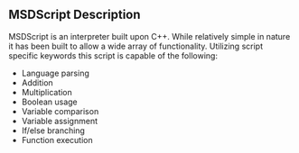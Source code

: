 ## MSDScript Description
MSDScript is an interpreter built upon C++. While relatively simple in nature it has been built to allow a wide array of functionality. Utilizing script specific keywords this script is capable of the following: 

* Language parsing
* Addition
* Multiplication
* Boolean usage
* Variable comparison
* Variable assignment
* If/else branching
* Function execution
